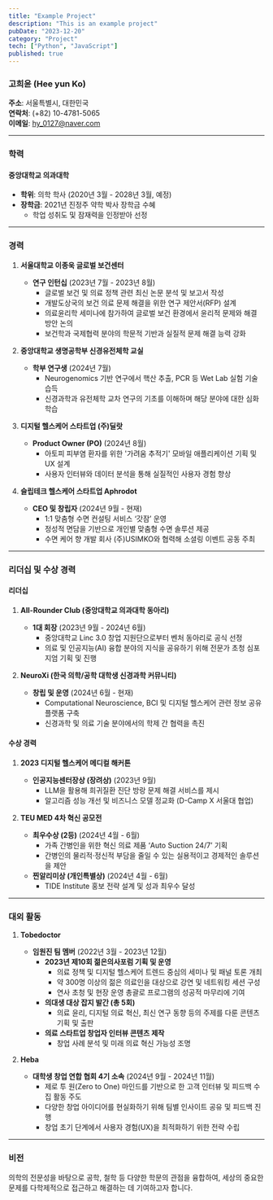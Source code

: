 ```yaml
---
title: "Example Project"
description: "This is an example project"
pubDate: "2023-12-20"
category: "Project"
tech: ["Python", "JavaScript"]
published: true
---
```



### **고희윤 (Hee yun Ko)**

**주소**: 서울특별시, 대한민국  
**연락처**: (+82) 10-4781-5065  
**이메일**: [hy_0127@naver.com](mailto:hy_0127@naver.com)

---

### **학력**

#### 중앙대학교 의과대학

- **학위**: 의학 학사 (2020년 3월 - 2028년 3월, 예정)
- **장학금**: 2021년 진정주 약학 박사 장학금 수혜
    - 학업 성취도 및 잠재력을 인정받아 선정

---

### **경력**

1. **서울대학교 이종욱 글로벌 보건센터**
    
    - **연구 인턴십** (2023년 7월 - 2023년 8월)
        - 글로벌 보건 및 의료 정책 관련 최신 논문 분석 및 보고서 작성
        - 개발도상국의 보건 의료 문제 해결을 위한 연구 제안서(RFP) 설계
        - 의료윤리학 세미나에 참가하여 글로벌 보건 환경에서 윤리적 문제와 해결 방안 논의
        - 보건학과 국제협력 분야의 학문적 기반과 실질적 문제 해결 능력 강화
2. **중앙대학교 생명공학부 신경유전체학 교실**
    
    - **학부 연구생** (2024년 7월)
        - Neurogenomics 기반 연구에서 핵산 추출, PCR 등 Wet Lab 실험 기술 습득
        - 신경과학과 유전체학 교차 연구의 기초를 이해하며 해당 분야에 대한 심화 학습
3. **디지털 헬스케어 스타트업 (주)딜랏**
    
    - **Product Owner (PO)** (2024년 8월)
        - 아토피 피부염 환자를 위한 '가려움 추적기' 모바일 애플리케이션 기획 및 UX 설계
        - 사용자 인터뷰와 데이터 분석을 통해 실질적인 사용자 경험 향상
4. **슬립테크 헬스케어 스타트업 Aphrodot**
    
    - **CEO 및 창립자** (2024년 9월 - 현재)
        - 1:1 맞춤형 수면 컨설팅 서비스 ‘갓잠’ 운영
        - 정성적 면담을 기반으로 개인별 맞춤형 수면 솔루션 제공
        - 수면 케어 향 개발 회사 (주)USIMKO와 협력해 소셜링 이벤트 공동 주최

---

### **리더십 및 수상 경력**

#### 리더십

1. **All-Rounder Club (중앙대학교 의과대학 동아리)**
    
    - **1대 회장** (2023년 9월 - 2024년 6월)
        - 중앙대학교 Linc 3.0 창업 지원단으로부터 벤처 동아리로 공식 선정
        - 의료 및 인공지능(AI) 융합 분야의 지식을 공유하기 위해 전문가 초청 심포지엄 기획 및 진행
2. **NeuroXi (한국 의학/공학 대학생 신경과학 커뮤니티)**
    
    - **창립 및 운영** (2024년 6월 - 현재)
        - Computational Neuroscience, BCI 및 디지털 헬스케어 관련 정보 공유 플랫폼 구축
        - 신경과학 및 의료 기술 분야에서의 학제 간 협력을 촉진

#### 수상 경력

1. **2023 디지털 헬스케어 메디컬 해커톤**
    
    - **인공지능센터장상 (장려상)** (2023년 9월)
        - LLM을 활용해 희귀질환 진단 방랑 문제 해결 서비스를 제시
        - 알고리즘 성능 개선 및 비즈니스 모델 정교화 (D-Camp X 서울대 협업)
2. **TEU MED 4차 혁신 공모전**
    
    - **최우수상 (2등)** (2024년 4월 - 6월)
        - 가족 간병인을 위한 혁신 의료 제품 ‘Auto Suction 24/7’ 기획
        - 간병인의 물리적·정신적 부담을 줄일 수 있는 실용적이고 경제적인 솔루션을 제안
    - **찐알리미상 (개인특별상)** (2024년 4월 - 6월)
        - TIDE Institute 홍보 전략 설계 및 성과 최우수 달성

---

### **대외 활동**

1. **Tobedoctor**
    
    - **임원진 팀 멤버** (2022년 3월 - 2023년 12월)
        - **2023년 제10회 젊은의사포럼 기획 및 운영**
            - 의료 정책 및 디지털 헬스케어 트렌드 중심의 세미나 및 패널 토론 개최
            - 약 300명 이상의 젊은 의료인을 대상으로 강연 및 네트워킹 세션 구성
            - 연사 초청 및 현장 운영 총괄로 프로그램의 성공적 마무리에 기여
        - **의대생 대상 잡지 발간 (총 5회)**
            - 의료 윤리, 디지털 의료 혁신, 최신 연구 동향 등의 주제를 다룬 콘텐츠 기획 및 출판
        - **의료 스타트업 창업자 인터뷰 콘텐츠 제작**
            - 창업 사례 분석 및 미래 의료 혁신 가능성 조명
2. **Heba**
    
    - **대학생 창업 연합 협회 4기 소속** (2024년 9월 - 2024년 11월)
        - 제로 투 원(Zero to One) 마인드를 기반으로 한 고객 인터뷰 및 피드백 수집 활동 주도
        - 다양한 창업 아이디어를 현실화하기 위해 팀별 인사이트 공유 및 피드백 진행
        - 창업 초기 단계에서 사용자 경험(UX)을 최적화하기 위한 전략 수립

---

### **비전**

의학의 전문성을 바탕으로 공학, 철학 등 다양한 학문의 관점을 융합하여, 세상의 중요한 문제를 다학제적으로 접근하고 해결하는 데 기여하고자 합니다.
